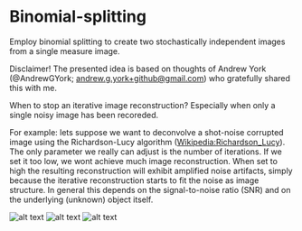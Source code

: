 # Binomial-splitting
Employ binomial splitting to create two stochastically independent images from a single measure image.

Disclaimer!
The presented idea is based on thoughts of Andrew York (@AndrewGYork; andrew.g.york+github@gmail.com) who gratefully shared this with me.

When to stop an iterative image reconstruction? Especially when only a single noisy image has been recoreded.

For example: lets suppose we want to deconvolve a shot-noise corrupted image using the Richardson-Lucy algorithm ([Wikipedia:Richardson_Lucy](https://en.wikipedia.org/wiki/Richardson%E2%80%93Lucy_deconvolution)). The only parameter we really can adjust is the number of iterations. If we set it too low, we wont achieve much image reconstruction. When set to high the resulting reconstruction will exhibit amplified noise artifacts, simply because the iterative reconstruction starts to fit the noise as image structure.
In general this depends on the signal-to-noise ratio (SNR) and on the underlying (unknown) object itself.

![alt text](https://github.com/beckerjn92/Binomial-splitting/blob/main/Fig1.PNG)
![alt text](https://github.com/beckerjn92/Binomial-splitting/blob/main/Fig2.PNG)
![alt text](https://github.com/beckerjn92/Binomial-splitting/blob/main/Fig3.PNG)
